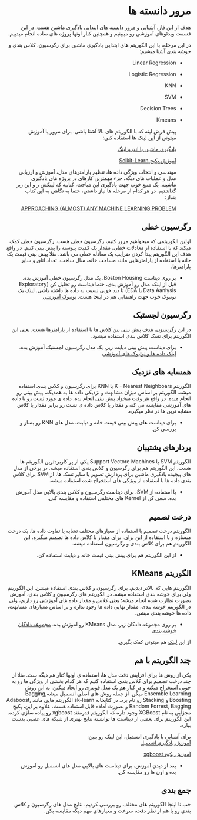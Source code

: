 
<div dir="rtl" align='right'>
  
# مرور دانسته ها
  
  هدف از این فاز، آشنایی و مرور دانسته های ابتدایی یادگیری ماشین هست. در این قسمت ویدئوهای آموزشی رو میبینیم و همچنین کنار اونها پروژه های ساده انجام میدییم.
  
  در این مرحله، با این الگوریتم های ابتدایی یادگیری ماشین برای رگرسیون، کلاس بندی و خوشه بندی آشنا میشیم:
  
* Linear Regression
* Logistic Regression
* KNN
* SVM 
* Decision Trees
* Kmeans
  
  پیش فرض اینه که با الگوریتم های بالا آشنا باشی. برای مرور یا آموزش میتونی از این لینک ها استفاده کنی:
  
  [یادگیری ماشین با اندرو اینگ](https://www.youtube.com/watch?v=PPLop4L2eGk&list=PLLssT5z_DsK-h9vYZkQkYNWcItqhlRJLN&index=2)
  
  [آموزش پکیج Scikit-Learn](https://www.youtube.com/watch?v=pqNCD_5r0IU)

   مهندسی و انتخاب ویژگی داده ها، تنظیم پارامترهای مدل، آموزش و ارزیابی مدل و عملیات های دیگه، جزء مهمترین کارهای در پروژه های یادگیری ماشینه. یک منبع خوب جهت یادگیری این مباحث، کتابیه که لینکش ر و این زیر گذاشتیم. در هر کدام از مرحله ها نیاز داشتی، حتما یه نگاهی به این کتاب بنداز:

   [APPROACHING (ALMOST) ANY MACHINE LEARNING PROBLEM](https://github.com/abhishekkrthakur/approachingalmost)

##  رگرسیون خطی
اولین الگوریتمی که میخواهیم مرور کنیم، رگرسیون خطی هست. رگرسیون خطی کمک میکند که با استفاده از معادلات خطی، مقدار یک کمیت پیوسته را پیش بینی کنیم. در واقع هدف این الگوریتم پیدا کردن ضرایب یک معادله خطی می باشد. مثلا پیش بینی قیمت یک خانه با استفاده از پارامترهایی مانند مساحت خانه، سال ساخت، تعداد اتاق و سایر پارامترها. 



* بر روی دیتاست Boston Housing، یک مدل رگرسیون خطی آموزش بده. قبل از اینکه مدل رو آموزش بدی، حتما دیتاست رو تحلیل کن (Exploratory Data Aanlysis یا EDA) تا دید خوبی نسبت به داده ها داشته باشی.  لینک یک نوتبوک خوب جهت راهنمایی هم در اینجا هست. [نوتبوک آموزشی](https://www.kaggle.com/prasadperera/the-boston-housing-dataset)

## رگرسیون لجستیک

در این رگرسیون، هدف پیش بینی بین کلاس ها با استفاده از پارامترها هست. یعنی این الگوریتم برای تسک کلاس بندی استفاده میشود. 

* برای دیتاست پیش بینی دیابت زیر، یک مدل رگرسیون لجستیک آموزش بده. 
[لینک داده ها و نوتبوک های آموزشی](https://www.kaggle.com/uciml/pima-indians-diabetes-database)

## همسایه های نزدیک
الگوریتم K - Nearest Neighboars یا KNN برای رگرسیون و کلاس بندی استفاده میشه. الگوریتم بر اساس میزان مشابهت و نزدیکی داده ها به همدیگه، پیش بینی رو انجام میده. در واقع هر وقت میخواد پیش بینی انجام بده، داده ی مورد تست رو با داده های آموزشی مقایسه می کنه و مقدار یا کلاس داده ی تست رو برابر مقدار یا کلاس مشابه ترین ها در نظر میگیره. 

* برای دیتاست های پیش بینی قیمت خانه و دیابت، مدل های KNN رو بساز و بررسی کن.

## بردارهای پشتیبان
الگوریتم SVM یا Support Vectore Machines یکی از پر کاربردترین الگوریتم ها هست.  این الگوریتم هم برای رگرسیون و کلاس بندی استفاده میشه. در برخی از مدل های پیچیده یادگیری ماشین برای پردازش تصویر یا سایر تسک ها، از SVM برای کلاس بندی داده ها با استفاده از ویژگی های استخراج شده استفاده میشه.

* با استفاده از SVM، برای دیتاست رگرسیون و کلاس بندی بالایی مدل آموزش بده. سعی کن از Kernel های مختلفی استفاده و مقایسه کنی.

## درخت تصمیم
الگوریتم درخت تصمیم  با استفاده از معیارهای مختلف تشابه یا تفاوت داده ها، یک درخت میسازه و با استفاده از این برای، برای مقدار یا کلاس داده ها تصمیم میگیره. این الگوریتم هم برای کلاس بندی و رگرسیون استفاده میشه. 

* از این الگوریتم هم برای پیش بینی قیمت خانه و دیابت استفاده کن.

## الگوریتم KMeans
الگوریتم هایی که بالاتر دیدیم، برای رگرسیون و کلاس بندی استفاده میشن. این الگوریتم ولی برای خوشه بندی استفاده میشه. در الگوریتم های رگرسیون و کلاس بندی، آموزش بصورت نظارت شده انجام میشه؛ یعنی کلاس و مقدار داده های آموزشی رو داریم، ولی در الگوریتم خوشه بندی، مقدار نهایی داده ها وجود نداره و بر اساس معیارهای مشابهت، داده ها خوشه بندی میشن. 

* بر روی مجموعه دادگان زیر، مدل KMeans رو آموزش بده.
[مجموعه دادگان خوشه بندی](https://archive.ics.uci.edu/ml/datasets/gene+expression+cancer+RNA-Seq)

از این [لینک](https://www.kaggle.com/shrutimechlearn/step-by-step-kmeans-explained-in-detail) هم میتونی کمک بگیری.

## چند الگوریتم با هم
یکی از روش ها برای افزایش دقت مدل ها، استفاده ی اونها کنار هم دیگه ست. مثلا از چند درخت تصمیم  برای کلاس بندی استفاده کنیم که هر کدام بخشی از ویژگی ها رو به خوبی استخراج میکنه و در کنار هم یک مدل قویتری رو ایجاد میکنن. به این روش Ensemble Learning میگن. از جمله روش های اصلی انسمبل میشهBagging, Boosting و  Stacking رو نام برد. در کتابخانه sk-learn الگوریتم هایی مانند Adaboost, Random Forrest, Bagging  و بصورت آماده قابل استفاده هست.  علاوه بر این، پکیج مجزایی به نام XGBoost وجود داره که الگوریتم قدرمتند xgboost رو پیاده سازی کرده. این الگوریتم برای بعضی از دیتاست ها توانسته نتایج بهتری از شبکه های عصبی بدست بیاره.

برای آشنایی با یادگیری انسمبل، این لینک رو ببین:    
[آموزش یادگیری انسمبل](https://www.datacamp.com/community/tutorials/ensemble-learning-python)

[آموزش پکیج xgboost](https://www.datacamp.com/community/tutorials/xgboost-in-python)

* بعد از دیدن آموزش، برای دیتاست های بالایی مدل های انسمبل رو آموزش بده و اون ها رو مقایسه کن.
## جمع بندی
خب تا اینجا الگوریتم های مختلف رو بررسی کردیم. نتایج مدل های رگرسیون و کلاس بندی رو با هم از نظر دقت، سرعت و معیارهای مهم دیگه مقایسه بکن. 